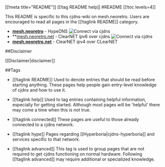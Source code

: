 [[!meta title="README"]]
[[!tag README help]]
#README
[[!toc levels=4]]

This README is specific to this cjdns-wiki on mesh.neoretro.  Users are encouraged to read all pages in the [[!taglink README]] category.

* **[mesh.neoretro](http://mesh.neoretro)** - HypeDNS ![Connect via cjdns](/cjdns-wiki/media/cjdns_icon_16.png)
* **[mesh.neoretro.net](http://fc93:e5b5:7cde:7983:f50c:fe31:106b:1f88) - ClearNET ipv6 over cjdns ![Connect via cjdns](/cjdns-wiki/media/cjdns_icon_16.png)
* **[mesh.neoretro.net](http://mesh.neoretro.net)** - ClearNET ipv4 over CLearNET

##Disclaimer

[[Disclaimer|disclaimer]]

##Tags

* [[!taglink README]]
	Used to denote entries that should be read before starting anything.  These pages help people gain entry-level knowledge of cjdns and how to use it.

* [[!taglink help]]
	Used to tag entries containing helpful information, especially for getting started.  Although most pages will be 'helpful' there may come a time when this is not true.

* [[!taglink connected]]
	These pages are useful to those already connected to a cjdns network.

* [[!taglink hype]]
	Pages regarding [[Hyperboria|cjdns-hyperboria]] and services specific to that network.

* [[!taglink advanced]]
	This tag is used to group pages that are not required to get cjdns functioning on normal hardware.  Following [[!taglink advanced]] may require additional or specialized knowledge.

